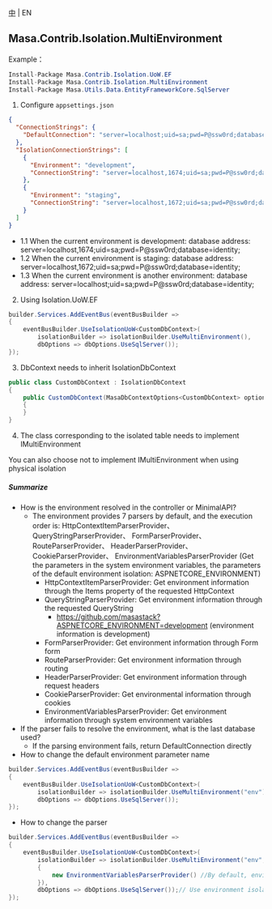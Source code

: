 [中](README.zh-CN.md) | EN

## Masa.Contrib.Isolation.MultiEnvironment

Example：

```C#
Install-Package Masa.Contrib.Isolation.UoW.EF
Install-Package Masa.Contrib.Isolation.MultiEnvironment
Install-Package Masa.Utils.Data.EntityFrameworkCore.SqlServer
```

1. Configure `appsettings.json`
``` appsettings.json
{
  "ConnectionStrings": {
    "DefaultConnection": "server=localhost;uid=sa;pwd=P@ssw0rd;database=identity;"
  },
  "IsolationConnectionStrings": [
    {
      "Environment": "development",
      "ConnectionString": "server=localhost,1674;uid=sa;pwd=P@ssw0rd;database=identity;"
    },
    {
      "Environment": "staging",
      "ConnectionString": "server=localhost,1672;uid=sa;pwd=P@ssw0rd;database=identity;"
    }
  ]
}
```
* 1.1 When the current environment is development: database address: server=localhost,1674;uid=sa;pwd=P@ssw0rd;database=identity;
* 1.2 When the current environment is staging: database address: server=localhost,1672;uid=sa;pwd=P@ssw0rd;database=identity;
* 1.3 When the current environment is another environment: database address: server=localhost;uid=sa;pwd=P@ssw0rd;database=identity;

2. Using Isolation.UoW.EF
```` C#
builder.Services.AddEventBus(eventBusBuilder =>
{
    eventBusBuilder.UseIsolationUoW<CustomDbContext>(
        isolationBuilder => isolationBuilder.UseMultiEnvironment(),
        dbOptions => dbOptions.UseSqlServer());
});
````

3. DbContext needs to inherit IsolationDbContext

```` C#
public class CustomDbContext : IsolationDbContext
{
    public CustomDbContext(MasaDbContextOptions<CustomDbContext> options) : base(options)
    {
    }
}
````

4. The class corresponding to the isolated table needs to implement IMultiEnvironment

You can also choose not to implement IMultiEnvironment when using physical isolation

##### Summarize

* How is the environment resolved in the controller or MinimalAPI?
    * The environment provides 7 parsers by default, and the execution order is: HttpContextItemParserProvider、 QueryStringParserProvider、 FormParserProvider、 RouteParserProvider、 HeaderParserProvider、 CookieParserProvider、 EnvironmentVariablesParserProvider (Get the parameters in the system environment variables, the parameters of the default environment isolation: ASPNETCORE_ENVIRONMENT)
        * HttpContextItemParserProvider: Get environment information through the Items property of the requested HttpContext
        * QueryStringParserProvider: Get environment information through the requested QueryString
            * https://github.com/masastack?ASPNETCORE_ENVIRONMENT=development (environment information is development)
        * FormParserProvider: Get environment information through Form form
        * RouteParserProvider: Get environment information through routing
        * HeaderParserProvider: Get environment information through request headers
        * CookieParserProvider: Get environmental information through cookies
        * EnvironmentVariablesParserProvider: Get environment information through system environment variables
* If the parser fails to resolve the environment, what is the last database used?
    * If the parsing environment fails, return DefaultConnection directly
* How to change the default environment parameter name

```` C#
builder.Services.AddEventBus(eventBusBuilder =>
{
    eventBusBuilder.UseIsolationUoW<CustomDbContext>(
        isolationBuilder => isolationBuilder.UseMultiEnvironment("env"),// Use environment isolation
        dbOptions => dbOptions.UseSqlServer());
});
````
* How to change the parser

```` C#
builder.Services.AddEventBus(eventBusBuilder =>
{
    eventBusBuilder.UseIsolationUoW<CustomDbContext>(
        isolationBuilder => isolationBuilder.UseMultiEnvironment("env", new List<IEnvironmentParserProvider>()
        {
            new EnvironmentVariablesParserProvider() //By default, environment information in environment isolation is obtained from system environment variables
        }),
        dbOptions => dbOptions.UseSqlServer());// Use environment isolation
});
````